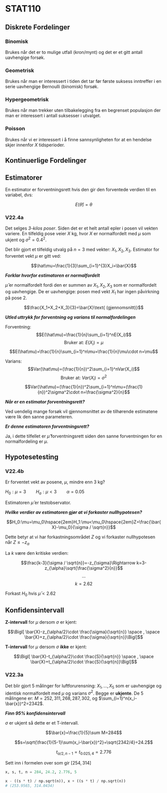 # STAT110

## Diskrete Fordelinger

### Binomisk

Brukes når det er to mulige utfall (kron/mynt) og det er et gitt antall uavhengige forsøk.

### Geometrisk

Brukes når man er interessert i tiden det tar før første suksess inntreffer i en serie uavhengige Bernoulli (binomisk) forsøk.

### Hypergeometrisk

Brukes når man trekker uten tilbakelegging fra en begrenset populasjon der man er interessert i antall suksesser i utvalget.

### Poisson

Brukes når vi er interessert i å finne sannsynligheten for at en hendelse skjer innenfor $X$ tidsperioder.

## Kontinuerlige Fordelinger

## Estimatorer

En estimator er forventningsrett hvis den gir den forventede verdien til en variabel, dvs:

$$E(\hat\theta)=\theta$$

### V22.4a

Det selges _3-kilos poser_. Siden det er et helt antall epler i posen vil vekten variere. En tilfeldig pose veier $X$ kg, hvor $X$ er normalfordelt med $\mu$ som ukjent og $\sigma^2=0.4^2$.

Det blir gjort et tilfeldig utvalg på $n=3$ med vekter: $X_1,X_2,X_3$. Estimator for forventet vekt $\mu$ er gitt ved:

$$\hat\mu=\frac{1}{3}\sum_{i=1}^{3}X_i=\bar{X}$$

**_Forklar hvorfor estimatoren er normalfordelt_**

$\hat\mu$ er normalfordelt fordi den er summen av $X_1,X_2,X_3$ som er normalfordelt og uavhengige. De er uavhengige: posen med vekt $X_1$ har ingen påvirkning på pose 2.

$$\frac{X_1+X_2+X_3}{3}=\bar{X}\text{ (gjennomsnitt)}$$

**_Utled uttrykk for forventning og varians til normalfordelingen_**

Forventning:
$$E(\hat\mu)=\frac{1}{n}\sum_{i=1}^nE(X_i)$$
$$\text{Bruker at: } E(X_i)=\mu$$
$$E(\hat\mu)=\frac{1}{n}\sum_{i=1}^n\mu=\frac{1}{n}\mu\cdot n=\mu$$

Varians:
$$Var(\hat\mu)=(\frac{1}{n})^2\sum_{i=1}^nVar(X_i)$$
$$\text{Bruker at: } Var(X_i)=\sigma^2$$
$$Var(\hat\mu)=(\frac{1}{n})^2\sum_{i=1}^n\mu=(\frac{1}{n})^2\sigma^2\cdot n=\frac{\sigma^2}{n}$$

**_Når er en estimator forventningsrett?_**

Ved uendelig mange forsøk vil gjennomsnittet av de tilhørende estimatene være lik den sanne parameteren.

**_Er denne estimatoren forventningsrett?_**

Ja, i dette tilfellet er $\hat\mu$ forventningsrett siden den sanne forventningen for en normalfordeling er $\mu$.

## Hypotesetesting

### V22.4b

Er forventet vekt av posene, $\mu$, mindre enn 3 kg?

$H_0:\mu=3\hspace{2em} H_a:\mu<3\hspace{2em}\alpha=0.05$

Estimatoren $\hat\mu$ er testobservator.

**_Hvilke verdier av estimatoren gjør at vi forkaster nullhypotesen?_**

$$H_0:\mu=\mu_0\hspace{2em}H_1:\mu<\mu_0\hspace{2em}Z=\frac{\bar{X}-\mu_0}{\sigma / \sqrt{n}}$$

Dette betyr at vi har forkastningsområdet $Z$ og vi forkaster nullhypotesen når $Z\leq-z_{\alpha}$

La $k$ være den kritiske verdien:

$$\frac{k-3}{\sigma / \sqrt{n}}=-z_{\sigma}\Rightarrow k=3-z_{\alpha}\sqrt{\frac{\sigma^2}{n}}$$
$$...$$
$$k=2.62$$

Forkast $H_0$ hvis $\hat\mu<2.62$

## Konfidensintervall

**Z-intervall** for $\mu$ dersom $\sigma$ er kjent:

$$\Bigl[ \bar{X}-z_{\alpha/2}\cdot \frac{\sigma}{\sqrt{n}} \space , \space \bar{X}+z_{\alpha/2}\cdot \frac{\sigma}{\sqrt{n}}\Bigl]$$

**T-intervall** for $\mu$ dersom $\sigma$ **ikke** er kjent:

$$\Bigl[ \bar{X}-t_{\alpha/2}\cdot \frac{S}{\sqrt{n}} \space , \space \bar{X}+t_{\alpha/2}\cdot \frac{S}{\sqrt{n}}\Bigl]$$

### V22.3a

Det blir gjort 5 målinger for luftforurensning: $X_1,...,X_5$ som er uavhengige og identisk normalfordelt med $\mu$ og varians $\sigma^2$. Begge er **ukjente**. De 5 målingene er: $M=252, 311, 268, 287, 302$, og $\sum_{i=1}^n(x_i-\bar{x})^2=2342$.

**_Finn 95% konfidensintervall_**

$\sigma$ er ukjent så dette er et T-intervall.

$$\bar{x}=\frac{1}{5}\sum M=284$$

$$s=\sqrt{\frac{1}{5-1}\sum(x_i-\bar{x})^2}=\sqrt{2342/4}=24.2$$

$$t_{\alpha/2,n-1}=t_{0.025,4}=2.776$$

Sett inn i formelen over som gir $[254, 314]$

```python
x, s, t, n = 284, 24.2, 2.776, 5

x - ((s * t) / np.sqrt(n)), x + ((s * t) / np.sqrt(n))
# (253.9565, 314.0434)
```
